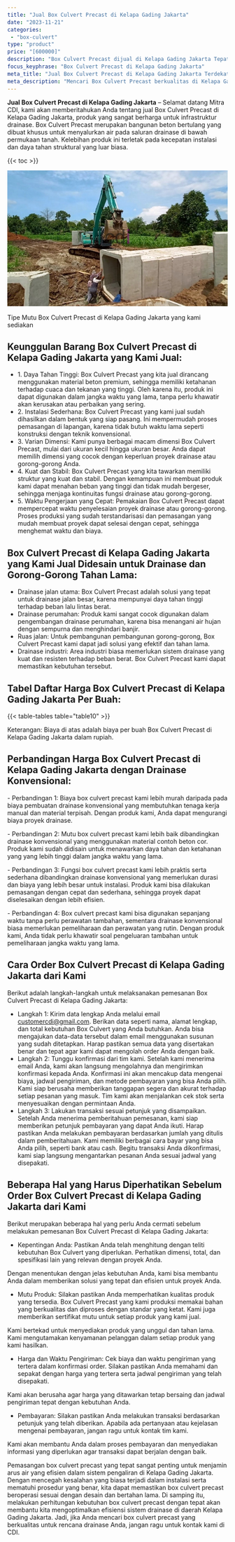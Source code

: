 ```yaml
---
title: "Jual Box Culvert Precast di Kelapa Gading Jakarta"
date: "2023-11-21"
categories:
 - "box-culvert"
type: "product"
price: "[600000]"
description: "Box Culvert Precast dijual di Kelapa Gading Jakarta Tepat. Box Culvert Precast ini menjadi solusi utama dalam proyek pembangunan sebagai bahan infrastruktur yang prima dan berkualitas tinggi. Konsultasikan kebutuhan Anda sekarang."
focus_keyphrase: "Box Culvert Precast di Kelapa Gading Jakarta"
meta_title: "Jual Box Culvert Precast di Kelapa Gading Jakarta Terdekat - CDI"
meta_description: "Mencari Box Culvert Precast berkualitas di Kelapa Gading Jakarta? Layanan profesional kami siap membantu dengan kualitas premium. Klik untuk penawaran istimewa."
---
```


**Jual Box Culvert Precast di Kelapa Gading Jakarta** – Selamat datang Mitra CDI, kami akan memberitahukan Anda tentang jual Box Culvert Precast di Kelapa Gading Jakarta, produk yang sangat berharga untuk infrastruktur drainase. Box Culvert Precast merupakan bangunan beton bertulang yang dibuat khusus untuk menyalurkan air pada saluran drainase di bawah permukaan tanah. Kelebihan produk ini terletak pada kecepatan instalasi dan daya tahan struktural yang luar biasa.

{{< toc >}}

![Jual Box Culvert Precast di Kelapa Gading Jakarta](/images/box-culvert/box-culvert-23.jpg)

Tipe Mutu Box Culvert Precast di Kelapa Gading Jakarta yang kami sediakan 

## Keunggulan Barang Box Culvert Precast di Kelapa Gading Jakarta yang Kami Jual:

*   1\. Daya Tahan Tinggi: Box Culvert Precast yang kita jual dirancang menggunakan material beton premium, sehingga memiliki ketahanan terhadap cuaca dan tekanan yang tinggi. Oleh karena itu, produk ini dapat digunakan dalam jangka waktu yang lama, tanpa perlu khawatir akan kerusakan atau perbaikan yang sering.
*   2\. Instalasi Sederhana: Box Culvert Precast yang kami jual sudah dihasilkan dalam bentuk yang siap pasang. Ini mempermudah proses pemasangan di lapangan, karena tidak butuh waktu lama seperti konstruksi dengan teknik konvensional.
*   3\. Varian Dimensi: Kami punya berbagai macam dimensi Box Culvert Precast, mulai dari ukuran kecil hingga ukuran besar. Anda dapat memilih dimensi yang cocok dengan keperluan proyek drainase atau gorong-gorong Anda.
*   4\. Kuat dan Stabil: Box Culvert Precast yang kita tawarkan memiliki struktur yang kuat dan stabil. Dengan kemampuan ini membuat produk kami dapat menahan beban yang tinggi dan tidak mudah bergeser, sehingga menjaga kontinuitas fungsi drainase atau gorong-gorong.
*   5\. Waktu Pengerjaan yang Cepat: Pemakaian Box Culvert Precast dapat mempercepat waktu penyelesaian proyek drainase atau gorong-gorong. Proses produksi yang sudah terstandarisasi dan pemasangan yang mudah membuat proyek dapat selesai dengan cepat, sehingga menghemat waktu dan biaya.

## Box Culvert Precast di Kelapa Gading Jakarta yang Kami Jual Didesain untuk Drainase dan Gorong-Gorong Tahan Lama:

*   Drainase jalan utama: Box Culvert Precast adalah solusi yang tepat untuk drainase jalan besar, karena mempunyai daya tahan tinggi terhadap beban lalu lintas berat.
*   Drainase perumahan: Produk kami sangat cocok digunakan dalam pengembangan drainase perumahan, karena bisa menangani air hujan dengan sempurna dan menghindari banjir.
*   Ruas jalan: Untuk pembangunan pembangunan gorong-gorong, Box Culvert Precast kami dapat jadi solusi yang efektif dan tahan lama.
*   Drainase industri: Area industri biasa memerlukan sistem drainase yang kuat dan resisten terhadap beban berat. Box Culvert Precast kami dapat memastikan kebutuhan tersebut.

## Tabel Daftar Harga Box Culvert Precast di Kelapa Gading Jakarta Per Buah:

{{< table-tables table="table10" >}}

Keterangan: Biaya di atas adalah biaya per buah Box Culvert Precast di Kelapa Gading Jakarta dalam rupiah.

## Perbandingan Harga Box Culvert Precast di Kelapa Gading Jakarta dengan Drainase Konvensional:

\- Perbandingan 1: Biaya box culvert precast kami lebih murah daripada pada biaya pembuatan drainase konvensional yang membutuhkan tenaga kerja manual dan material terpisah. Dengan produk kami, Anda dapat mengurangi biaya proyek drainase.

\- Perbandingan 2: Mutu box culvert precast kami lebih baik dibandingkan drainase konvensional yang menggunakan material contoh beton cor. Produk kami sudah didisain untuk menawarkan daya tahan dan ketahanan yang yang lebih tinggi dalam jangka waktu yang lama.

\- Perbandingan 3: Fungsi box culvert precast kami lebih praktis serta sederhana dibandingkan drainase konvensional yang memerlukan durasi dan biaya yang lebih besar untuk instalasi. Produk kami bisa dilakukan pemasangan dengan cepat dan sederhana, sehingga proyek dapat diselesaikan dengan lebih efisien.

\- Perbandingan 4: Box culvert precast kami bisa digunakan sepanjang waktu tanpa perlu perawatan tambahan, sementara drainase konvensional biasa memerlukan pemeliharaan dan perawatan yang rutin. Dengan produk kami, Anda tidak perlu khawatir soal pengeluaran tambahan untuk pemeliharaan jangka waktu yang lama.

## Cara Order Box Culvert Precast di Kelapa Gading Jakarta dari Kami

Berikut adalah langkah-langkah untuk melaksanakan pemesanan Box Culvert Precast di Kelapa Gading Jakarta:

*   Langkah 1: Kirim data lengkap Anda melalui email customercdi@gmail.com. Berikan data seperti nama, alamat lengkap, dan total kebutuhan Box Culvert yang Anda butuhkan.
Anda bisa mengajukan data-data tersebut dalam email menggunakan susunan yang sudah ditetapkan. Harap pastikan semua data yang disertakan benar dan tepat agar kami dapat mengolah order Anda dengan baik.
*   Langkah 2: Tunggu konfirmasi dari tim kami. Setelah kami menerima email Anda, kami akan langsung mengolahnya dan mengirimkan konfirmasi kepada Anda. Konfirmasi ini akan mencakup data mengenai biaya, jadwal pengiriman, dan metode pembayaran yang bisa Anda pilih.
Kami siap berusaha memberikan tanggapan segera dan akurat terhadap setiap pesanan yang masuk. Tim kami akan menjalankan cek stok serta menyesuaikan dengan permintaan Anda.
*   Langkah 3: Lakukan transaksi sesuai petunjuk yang disampaikan. Setelah Anda menerima pemberitahuan pemesanan, kami siap memberikan petunjuk pembayaran yang dapat Anda ikuti. Harap pastikan Anda melakukan pembayaran berdasarkan jumlah yang ditulis dalam pemberitahuan.
Kami memiliki berbagai cara bayar yang bisa Anda pilih, seperti bank atau cash. Begitu transaksi Anda dikonfirmasi, kami siap langsung mengantarkan pesanan Anda sesuai jadwal yang disepakati.

## Beberapa Hal yang Harus Diperhatikan Sebelum Order Box Culvert Precast di Kelapa Gading Jakarta dari Kami

Berikut merupakan beberapa hal yang perlu Anda cermati sebelum melakukan pemesanan Box Culvert Precast di Kelapa Gading Jakarta:

*   Kepentingan Anda: Pastikan Anda telah menghitung dengan teliti kebutuhan Box Culvert yang diperlukan. Perhatikan dimensi, total, dan spesifikasi lain yang relevan dengan proyek Anda.

Dengan menentukan dengan jelas kebutuhan Anda, kami bisa membantu Anda dalam memberikan solusi yang tepat dan efisien untuk proyek Anda.
*   Mutu Produk: Silakan pastikan Anda memperhatikan kualitas produk yang tersedia. Box Culvert Precast yang kami produksi memakai bahan yang berkualitas dan diproses dengan standar yang ketat. Kami juga memberikan sertifikat mutu untuk setiap produk yang kami jual.

Kami bertekad untuk menyediakan produk yang unggul dan tahan lama. Kami mengutamakan kenyamanan pelanggan dalam setiap produk yang kami hasilkan.
*   Harga dan Waktu Pengiriman: Cek biaya dan waktu pengiriman yang tertera dalam konfirmasi order. Silakan pastikan Anda memahami dan sepakat dengan harga yang tertera serta jadwal pengiriman yang telah disepakati.

Kami akan berusaha agar harga yang ditawarkan tetap bersaing dan jadwal pengiriman tepat dengan kebutuhan Anda.
*   Pembayaran: Silakan pastikan Anda melakukan transaksi berdasarkan petunjuk yang telah diberikan. Apabila ada pertanyaan atau kejelasan mengenai pembayaran, jangan ragu untuk kontak tim kami.

Kami akan membantu Anda dalam proses pembayaran dan menyediakan informasi yang diperlukan agar transaksi dapat berjalan dengan baik.

Pemasangan box culvert precast yang tepat sangat penting untuk menjamin arus air yang efisien dalam sistem pengaliran di Kelapa Gading Jakarta. Dengan mencegah kesalahan yang biasa terjadi dalam instalasi serta mematuhi prosedur yang benar, kita dapat memastikan box culvert precast beroperasi sesuai dengan desain dan bertahan lama. Di samping itu, melakukan perhitungan kebutuhan box culvert precast dengan tepat akan membantu kita mengoptimalkan efisiensi sistem drainase di daerah Kelapa Gading Jakarta. Jadi, jika Anda mencari box culvert precast yang berkualitas untuk rencana drainase Anda, jangan ragu untuk kontak kami di CDI.